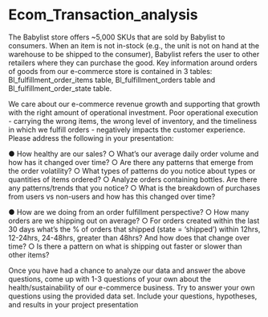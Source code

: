 # Ecom_Transaction_analysis
The Babylist store offers ~5,000 SKUs that are sold by Babylist to consumers. When an item is not in-stock (e.g., the unit is not on hand at the warehouse to be shipped to the consumer), Babylist refers the user to other retailers where they can purchase the good. Key information around orders of goods from our e-commerce store is contained in 3 tables: Bl_fulfillment_order_items table, Bl_fulfillment_orders table and Bl_fulfillment_order_state table. 

We care about our e-commerce revenue growth and supporting that growth with the right amount of operational investment. Poor operational execution - carrying the wrong items, the wrong level of inventory, and the timeliness in which we fulfill orders - negatively impacts the customer experience. Please address the following in your presentation: 

● How healthy are our sales? 
  ○ What’s our average daily order volume and how has it changed over time? ○ Are there any patterns that emerge from the order volatility? 
  ○ What types of patterns do you notice about types or quantities of items ordered? 
  ○ Analyze orders containing bottles. Are there any patterns/trends that you notice? 
  ○ What is the breakdown of purchases from users vs non-users and how has this changed over time? 
  
● How are we doing from an order fulfillment perspective? 
  ○ How many orders are we shipping out on average? 
  ○ For orders created within the last 30 days what’s the % of orders that shipped (state = ‘shipped’) within 12hrs, 12-24hrs, 24-48hrs, greater than 48hrs? And how does that change over time? 
  ○ Is there a pattern on what is shipping out faster or slower than other items? 
  
Once you have had a chance to analyze our data and answer the above questions, come up with 1-3 questions of your own about the health/sustainability of our e-commerce business. Try to answer your own questions using the provided data set. Include your questions, hypotheses, and results in your project presentation
